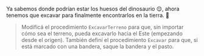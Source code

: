 <gs-attire attire-url="https://raw.githubusercontent.com/MumukiProject/mumuki-guia-gobstones-sierra-de-las-quijadas-secundaria/master/assets/attires/config_1582213845106.json"></gs-attire>

Ya sabemos donde podrían estar los huesos del dinosaurio :relieved:, ahora tenemos que excavar para finalmente encontrarlos en la tierra. :seedling:

> Modificá el procedimiento `ExcavarTerreno` para que, sin importar cómo sea el terreno, pueda excavarlo hacia el Este (empezando desde el origen). También definí el procedimiento `Excavar` para que, si está marcado con una bandera, saque la bandera y el pasto. 
